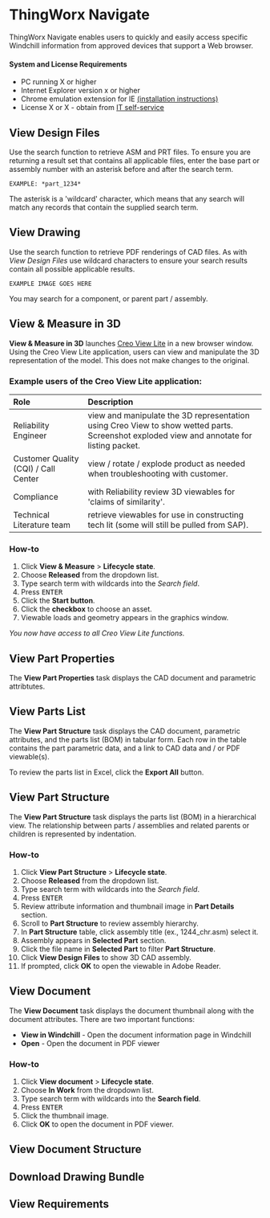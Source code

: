 # ThingWorx Navigate  

ThingWorx Navigate enables users to quickly and easily access specific Windchill information from approved devices that support a Web browser.

#### System and License Requirements

* PC running X or higher
* Internet Explorer version x or higher
* Chrome emulation extension for IE [(installation instructions)][1]
* License X or X - obtain from [IT self-service][2]

## View Design Files  

Use the search function to retrieve ASM and PRT files. To ensure you are returning a result set that contains all applicable files, enter the base part or assembly number with an asterisk before and after the search term.

    
    EXAMPLE: *part_1234*
    

The asterisk is a 'wildcard' character, which means that any search will match any records that contain the supplied search term.


## View Drawing  

Use the search function to retrieve PDF renderings of CAD files. As with *View Design Files* use wildcard characters to ensure your search results contain all possible applicable results.
    
    
    EXAMPLE IMAGE GOES HERE
    

You may search for a component, or parent part / assembly.

 
## View & Measure in 3D

**View & Measure in 3D** launches [Creo View Lite][3] in a new browser window. Using the Creo View Lite application, users can view and manipulate the 3D representation of the model. This does not make changes to the original.   

    
### Example users of the Creo View Lite application:
    
| Role | Description |
|:---- |:----------- |  
| Reliability Engineer | view and manipulate the 3D representation using Creo View to show wetted parts. Screenshot exploded view and annotate for listing packet. |
| Customer Quality (CQI) / Call Center | view / rotate / explode product as needed when troubleshooting with customer. |
| Compliance | with Reliability review 3D viewables for 'claims of similarity'.  |
| Technical Literature team | retrieve viewables for use in constructing tech lit (some will still be pulled from SAP). |
  

### How-to  

1. Click **View & Measure** > **Lifecycle state**.
1. Choose **Released** from the dropdown list.
1. Type search term with wildcards into the *Search field*.
1. Press <kbd>ENTER</kbd>
1. Click the **Start button**.
1. Click the **checkbox** to choose an asset.
1. Viewable loads and geometry appears in the graphics window.

*You now have access to all Creo View Lite functions.*


## View Part Properties

The **View Part Properties** task displays the CAD document and parametric attribtutes. 


## View Parts List  

The **View Part Structure** task displays the CAD document, parametric attributes, and the parts list (BOM) in tabular form. Each row in the table contains the part parametric data, and a link to CAD data and / or PDF viewable(s).  

To review the parts list in Excel, click the **Export All** button.


## View Part Structure

The **View Part Structure** task displays the parts list (BOM) in a hierarchical view. The relationship between parts / assemblies and related parents or children is represented by indentation.

### How-to

1. Click **View Part Structure** > **Lifecycle state**.
1. Choose **Released** from the dropdown list.
1. Type search term with wildcards into the *Search field*.
1. Press <kbd>ENTER</kbd>
1. Review attribute information and thumbnail image in **Part Details** section.
1. Scroll to **Part Structure** to review assembly hierarchy.
1. In **Part Structure** table, click assembly title (ex., 1244_chr.asm) select it.
1. Assembly appears in **Selected Part** section.
1. Click the file name in **Selected Part** to filter **Part Structure**.
1. Click **View Design Files** to show 3D CAD assembly.
1. If prompted, click **OK** to open the viewable in Adobe Reader.
 

## View Document

The **View Document** task displays the document thumbnail along with the document attributes. There are two important functions:

* **View in Windchill** - Open the document information page in Windchill
* **Open** - Open the document in PDF viewer

### How-to  

1. Click **View document** > **Lifecycle state**.
1. Choose **In Work** from the dropdown list.
1. Type search term with wildcards into the **Search field**.
1. Press <kbd>ENTER</kbf>
1. Click the thumbnail image.
1. Click **OK** to open the document in PDF viewer.


## View Document Structure  

## Download Drawing Bundle  

## View Requirements



[1]: http://www.google.com
[2]: http://www.google.com
[3]: http://www.google.com


